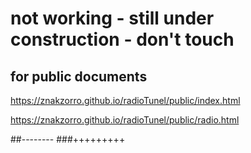 # not working - still under construction - don't touch
## for public documents
<p><a href="https://znakzorro.github.io/radioTunel/public/index.html">https://znakzorro.github.io/radioTunel/public/index.html</a></p>
<p><a href="https://znakzorro.github.io/radioTunel/public/radio.html">https://znakzorro.github.io/radioTunel/public/radio.html</a></p>


##--------
###+++++++++
